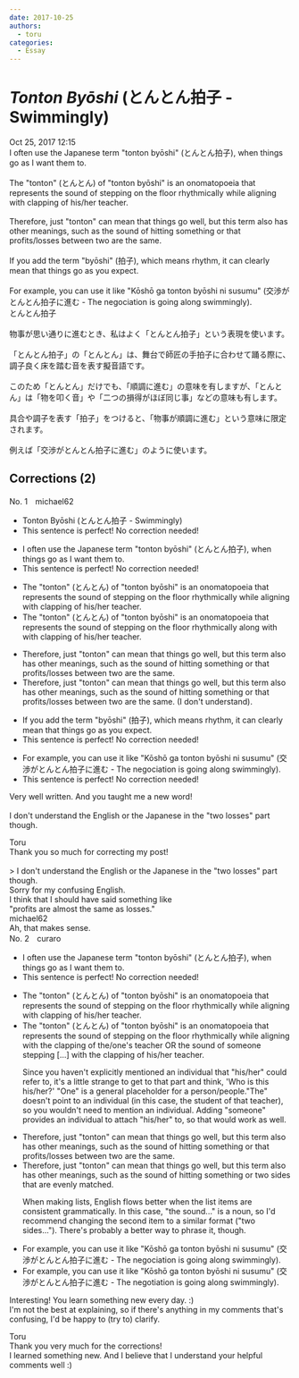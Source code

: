 ```yaml
---
date: 2017-10-25
authors:
  - toru
categories:
  - Essay
---
```


<h1 id="subject_show"><strong><em>Tonton Byōshi</strong></em> (とんとん拍子 - Swimmingly)</h1>
<div class="date">Oct 25, 2017 12:15</div>
<div id="post"><div id="body_show_ori">
I often use the Japanese term "tonton byōshi" (とんとん拍子), when things go as I want them to.<br/><br/>The "tonton" (とんとん) of "tonton byōshi" is an onomatopoeia that represents the sound of stepping on the floor rhythmically while aligning with clapping of his/her teacher.<br/><br/>Therefore, just "tonton" can mean that things go well, but this term also has other meanings, such as the sound of hitting something or that profits/losses between two are the same.<br/><br/>If you add the term "byōshi" (拍子), which means rhythm, it can clearly mean that things go as you expect.<br/><br/>For example, you can use it like "Kōshō ga tonton byōshi ni susumu" (交渉がとんとん拍子に進む - The negociation is going along swimmingly).
</div></div>

<!-- more -->

<div id="post_ja"><div id="body_show_mo">
とんとん拍子<br/><br/>物事が思い通りに進むとき、私はよく「とんとん拍子」という表現を使います。<br/><br/>「とんとん拍子」の「とんとん」は、舞台で師匠の手拍子に合わせて踊る際に、調子良く床を踏む音を表す擬音語です。<br/><br/>このため「とんとん」だけでも、「順調に進む」の意味を有しますが、「とんとん」は「物を叩く音」や「二つの損得がほぼ同じ事」などの意味も有します。<br/><br/>具合や調子を表す「拍子」をつけると、「物事が順調に進む」という意味に限定されます。<br/><br/>例えば「交渉がとんとん拍子に進む」のように使います。
</div></div>

## Corrections (2)
<div id="block"><div class="first_name"> No. 1　<span class="just_name">michael62</span></div><div id="block2">
<ul class="correction_field">
<li class="incorrect">Tonton Byōshi (とんとん拍子 - Swimmingly)</li>
<li class="corrected perfect">This sentence is perfect! No correction needed!</li>
</ul>
<ul class="correction_field">
<li class="incorrect">I often use the Japanese term "tonton byōshi" (とんとん拍子), when things go as I want them to.</li>
<li class="corrected perfect">This sentence is perfect! No correction needed!</li>
</ul>
<ul class="correction_field">
<li class="incorrect">The "tonton" (とんとん) of "tonton byōshi" is an onomatopoeia that represents the sound of stepping on the floor rhythmically while aligning with clapping of his/her teacher.</li>
<li class="corrected correct">
The "tonton" (とんとん) of "tonton byōshi" is an onomatopoeia that represents the sound of stepping on the floor rhythmically<span class="f_blue"> along with</span> with clapping of his/her teacher.
</li>
</ul>
<ul class="correction_field">
<li class="incorrect">Therefore, just "tonton" can mean that things go well, but this term also has other meanings, such as the sound of hitting something or that profits/losses between two are the same.</li>
<li class="corrected correct">
Therefore, just "tonton" can mean that things go well, but this term also has other meanings, such as the sound of hitting something<span class="f_red"> or that profits/losses between two are the same. (I don't understand). </span>
</li>
</ul>
<ul class="correction_field">
<li class="incorrect">If you add the term "byōshi" (拍子), which means rhythm, it can clearly mean that things go as you expect.</li>
<li class="corrected perfect">This sentence is perfect! No correction needed!</li>
</ul>
<ul class="correction_field">
<li class="incorrect">For example, you can use it like "Kōshō ga tonton byōshi ni susumu" (交渉がとんとん拍子に進む - The negociation is going along swimmingly).</li>
<li class="corrected perfect">This sentence is perfect! No correction needed!</li>
</ul>
<p class="comment_small">
 Very well written. And you taught me a new word!
 <br/>
 <br/>
 I don't understand the English or the Japanese in the "two losses" part though.
</p>

</div><div class="name"><span class="just_name">Toru</span><br>
Thank you so much for correcting my post!<br/><br/>&gt; I don't understand the English or the Japanese in the "two losses" part though.<br/>Sorry for my confusing English.<br/>I think that I should have said something like<br/>"profits are almost the same as losses."
</div>
<div class="name"><span class="just_name">michael62</span><br>
Ah, that makes sense.
</div>
</div>
<div id="block"><div class="first_name"> No. 2　<span class="just_name">curaro</span></div><div id="block2">
<ul class="correction_field">
<li class="incorrect">I often use the Japanese term "tonton byōshi" (とんとん拍子), when things go as I want them to.</li>
<li class="corrected perfect">This sentence is perfect! No correction needed!</li>
</ul>
<ul class="correction_field">
<li class="incorrect">The "tonton" (とんとん) of "tonton byōshi" is an onomatopoeia that represents the sound of stepping on the floor rhythmically while aligning with clapping of his/her teacher.</li>
<li class="corrected correct">
The "tonton" (とんとん) of "tonton byōshi" is an onomatopoeia that represents the sound of stepping on the floor rhythmically while aligning with <span class="f_red">the</span> clapping of <span class="f_red">the/one's</span> teacher <span class="f_blue">OR</span> the sound of <span class="f_red">someone</span> stepping [...] with <span class="f_red">the</span> clapping of his/her teacher.
<p class="correction_comment">Since you haven't explicitly mentioned an individual that "his/her" could refer to, it's a little strange to get to that part and think, 'Who is this his/her?' "One" is a general placeholder for a person/people."The" doesn't point to an individual (in this case, the student of that teacher), so you wouldn't need to mention an individual. Adding "someone" provides an individual to attach "his/her" to, so that would work as well.</p>
</li>
</ul>
<ul class="correction_field">
<li class="incorrect">Therefore, just "tonton" can mean that things go well, but this term also has other meanings, such as the sound of hitting something or that profits/losses between two are the same.</li>
<li class="corrected correct">
Therefore, just "tonton" can mean that things go well, but this term also has other meanings, such as the sound of hitting something or <span class="f_red">two sides that are evenly matched</span>.
<p class="correction_comment">When making lists, English flows better when the list items are consistent grammatically. In this case, "the sound..." is a noun, so I'd recommend changing the second item to a similar format ("two sides..."). There's probably a better way to phrase it, though.</p>
</li>
</ul>
<ul class="correction_field">
<li class="incorrect">For example, you can use it like "Kōshō ga tonton byōshi ni susumu" (交渉がとんとん拍子に進む - The negociation is going along swimmingly).</li>
<li class="corrected correct">
For example, you can use it like "Kōshō ga tonton byōshi ni susumu" (交渉がとんとん拍子に進む - The nego<span class="f_red">t</span>iation is going along swimmingly).
</li>
</ul>
<p class="comment_small">
 Interesting! You learn something new every day. :)
 <br/>
 I'm not the best at explaining, so if there's anything in my comments that's confusing, I'd be happy to (try to) clarify.
</p>

</div><div class="name"><span class="just_name">Toru</span><br>
Thank you very much for the corrections!<br/>I learned something new. And I believe that I understand your helpful comments well :)
</div>
</div>
